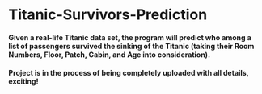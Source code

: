 # Titanic-Survivors-Prediction

#### Given a real-life Titanic data set, the program will predict who among a list of passengers survived the sinking of the Titanic (taking their Room Numbers, Floor, Patch, Cabin, and Age into consideration).
#### Project is in the process of being completely uploaded with all details, exciting!    
